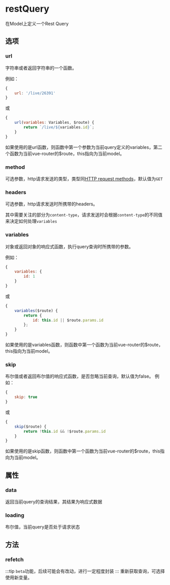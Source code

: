 # restQuery

在Model上定义一个Rest Query

## 选项

### url
字符串或者返回字符串的一个函数。

例如：
```javascript
{
    url: '/live/26391'
}
```
或
```javascript
{
    url(variables: Variables, $route) {
        return `/live/${variables.id}`;
    }
}
```
如果使用的是url函数，则函数中第一个参数为当前query定义的variables，第二个函数为当前vue-router的$route，this指向为当前model。

### method
可选参数，http请求发送的类型，类型同[HTTP request methods](https://developer.mozilla.org/en-US/docs/Web/HTTP/Methods)，默认值为`GET`


### headers
可选参数，http请求发送时所携带的headers。

其中需要关注的部分为`content-type`，请求发送时会根据`content-type`的不同值来决定如何处理`variables`

### variables
对象或返回对象的响应式函数，执行query查询时所携带的参数。

例如：
```javascript
{
    variables: {
        id: 1
    }
}
```
或
```javascript
{
    variables($route) {
        return {
            id: this.id || $route.params.id
        };
    }
}
```
如果使用的是variables函数，则函数中第一个函数为当前vue-router的$route，this指向为当前model。

### skip
布尔值或者返回布尔值的响应式函数，是否忽略当前查询，默认值为false。
例如：
```javascript
{
    skip: true
}
```
或
```javascript
{
    skip($route) {
        return !this.id && !$route.params.id
    }
}
```
如果使用的是skip函数，则函数中第一个函数为当前vue-router的$route，this指向为当前model。

## 属性
### data
返回当前query的查询结果，其结果为响应式数据

### loading
布尔值，当前query是否处于请求状态

## 方法

### refetch
:::tip
`beta`功能，后续可能会有改动，进行一定程度封装
:::
重新获取查询，可选择使用新变量。

